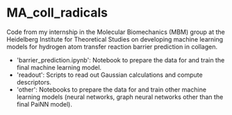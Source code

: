 # MA_coll_radicals
Code from my internship in the Molecular Biomechanics (MBM) group at the Heidelberg Institute for Theoretical Studies on developing machine learning models for hydrogen atom transfer reaction barrier prediction in collagen.

* 'barrier_prediction.ipynb': Notebook to prepare the data for and train the final machine learning model.
* 'readout': Scripts to read out Gaussian calculations and compute descriptors.
* 'other': Notebooks to prepare the data for and train other machine learning models (neural networks, graph neural networks other than the final PaiNN model).
